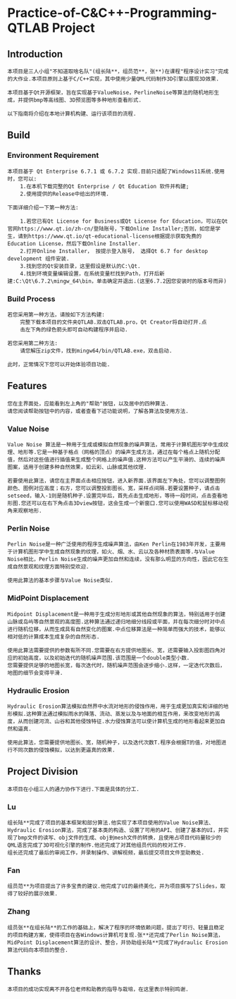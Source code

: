 
# Practice-of-C&C++-Programming-QTLAB Project

## Introduction
    本项目是三人小组"不知道取啥名队"(组长陆**，组员范**，张**)在课程"程序设计实习"完成的大作业.本项目原则上基于C/C++实现，其中使用少量QML代码制作3D引擎以展现3D效果.
    
    本项目基于Qt开源框架，旨在实现基于ValueNoise，PerlineNoise等算法的随机地形生成，并提供bmp等高线图、3D预览图等多种地形查看形式.
     
    以下指南将介绍在本地计算机构建、运行该项目的流程.

## Build

### Environment Requirement
    本项目基于 Qt Enterprise 6.7.1 或 6.7.2 实现.目前只适配了Windows11系统.使用时，您可以:
        1.在本机下载完整的Qt Enterprise / Qt Education 软件并构建;
        2.使用提供的Release中给出的环境.

    下面详细介绍一下第一种方法:
    
        1.若您已有Qt License for Business或Qt License for Education，可以在Qt官网https://www.qt.io/zh-cn/登陆账号，下载Online Installer;否则，如您是学生，请到https://www.qt.io/qt-educational-license根据提示获取免费的Education License，然后下载Online Installer.
        2.打开Online Installer， 按提示登入账号， 选择Qt 6.7 for desktop development 组件安装.
        3.找到您的Qt安装目录，这里假设是默认的C:\Qt.
        4.找到环境变量编辑设置，在系统变量栏找到Path，打开后新建:C:\Qt\6.7.2\mingw_64\bin，单击确定并退出.(这里6.7.2因您安装时的版本号而异)
### Build Process
    若您采用第一种方法，请按如下方法构建:
        完整下载本项目的文件夹QTLAB.双击QTLAB.pro，Qt Creator将自动打开.点
        击左下角的绿色箭头即可自动构建程序并启动.
    
    若您采用第二种方法:
        请您解压zip文件，找到mingw64/bin/QTLAB.exe，双击启动.

    此时，正常情况下您可以开始体验项目功能.

## Features
    您在主界面处，应能看到左上角的"帮助"按钮，以及居中的四种算法.
    请您阅读帮助按钮中的内容，或者查看下述功能说明，了解各算法及使用方法.

### Value Noise
    Value Noise 算法是一种用于生成或模拟自然现象的噪声算法，常用于计算机图形学中生成纹理、地形等.它是一种基于格点（网格的顶点）的噪声生成方法，通过在每个格点上随机分配值，然后对这些值进行插值来生成整个网格上的噪声值.这种方法可以产生平滑的、连续的噪声图案，适用于创建多种自然效果，如云彩、山脉或其他纹理.

    若要使用此算法，请您在主界面点击相应按钮，进入新界面.该界面左下角处，您可以调整图例颜色、图例对应高度；右方，您可以调整投影图长、宽，采样点间隔.若要设置种子，请点击setseed，输入-1则是随机种子.设置完毕后，首先点击生成地形，等待一段时间，点击查看地形图.您还可以在右下角点击3Dview按钮，这会生成一个新窗口.您可以使用WASD和鼠标移动视角来观察地形.
### Perlin Noise
    Perlin Noise是一种广泛使用的程序生成噪声算法，由Ken Perlin在1983年开发，主要用于计算机图形学中生成自然现象的纹理，如火、烟、水、云以及各种材质表面等.与Value Noise相比，Perlin Noise生成的噪声更加自然和连续，没有那么明显的方向性，因此它在生成自然景观和纹理方面特别受欢迎.

    使用此算法的基本步骤与Value Noise类似.
### MidPoint Displacement
    Midpoint Displacement是一种用于生成分形地形或其他自然现象的算法，特别适用于创建山脉或岛屿等自然景观的高度图.这种算法通过递归地细分线段或平面，并在每次细分时对中点进行随机位移，从而生成具有自然变化的图案.中点位移算法是一种简单而强大的技术，能够以相对低的计算成本生成复杂的自然形态.

    使用此算法需要提供的参数有所不同.您需要在右方提供地图长、宽，还需要输入投影图四角对应的初始高度，以及初始迭代的随机噪声范围.该范围是一个double类型小数.
    您需要提供足够的地图长宽，每次迭代时，随机噪声范围会逐步缩小.这样，一定迭代次数后，地图的细节会变得平滑.
### Hydraulic Erosion
    Hydraulic Erosion算法模拟自然界中水流对地形的侵蚀作用，用于生成更加真实和详细的地形模拟.这种算法通过模拟雨水的降落、流动、蒸发以及与地面的相互作用，来改变地形的高度，从而创建河流、山谷和其他侵蚀特征.水力侵蚀算法可以使计算机生成的地形看起来更加自然和逼真.

    使用此算法，您需要提供地图长、宽，随机种子，以及迭代次数T.程序会根据T的值，对地图进行不同次数的侵蚀模拟，以达到更逼真的效果.

## Project Division
    本项目在小组三人的通力协作下进行.下面是具体的分工.

### Lu
    组长陆**完成了项目的基本框架和部分算法.他实现了本项目使用的Value Noise算法、Hydraulic Erosion算法，完成了基本类的构造、设置了可用的API、创建了基本的UI，并实现了bmp文件的读写、obj文件的生成、obj到mesh文件的转换，且使用占项目代码量较少的QML语言完成了3D可视化引擎的制作.他还完成了对其他组员代码的校对工作.
    组长还完成了最后的审阅工作，并录制操作、讲解视频，最后提交项目文件至助教处.

### Fan
    组员范**为项目提出了许多宝贵的建议.他完成了UI的最终美化，并为项目撰写了Slides，取得了较好的展示效果.

### Zhang
    组员张**在组长陆**的工作的基础上，解决了程序的环境依赖问题，提出了可行、轻量且稳定的项目构建方案，使得项目在各Windows计算机可复现.张**还完成了Perlin Noise算法，MidPoint Displacement算法的设计、整合，并协助组长陆**完成了Hydraulic Erosion算法代码向本项目的整合.

## Thanks
    本项目的成功实现离不开各位老师和助教的指导与栽培，在这里表示特别鸣谢.
